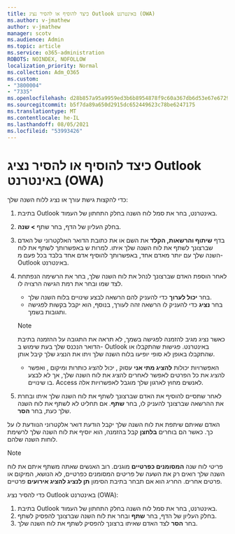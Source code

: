 ```yaml
---
title: כיצד להוסיף או להסיר נציג Outlook באינטרנט (OWA)
ms.author: v-jmathew
author: v-jmathew
manager: scotv
ms.audience: Admin
ms.topic: article
ms.service: o365-administration
ROBOTS: NOINDEX, NOFOLLOW
localization_priority: Normal
ms.collection: Adm_O365
ms.custom:
- "3800004"
- "7335"
ms.openlocfilehash: d28b857a95a9959ed3b6b8954878f9c60a367db6d53e67e6729b174c5ce7b364
ms.sourcegitcommit: b5f7da89a650d2915dc652449623c78be6247175
ms.translationtype: MT
ms.contentlocale: he-IL
ms.lasthandoff: 08/05/2021
ms.locfileid: "53993426"
---
```

# <a name="how-to-add-or-remove-a-delegate-in-outlook-on-the-web-owa"></a>כיצד להוסיף או להסיר נציג Outlook באינטרנט (OWA)

כדי להקצות גישת עורך או נציג ללוח השנה שלך:

1. בתיבת Outlook באינטרנט, בחר את סמל לוח השנה בחלק התחתון של העמוד.
2. בחלק העליון של הדף, בחר שתף **> שנה**.
3. בדף **שיתוף והרשאות, הקלד** את השם או את כתובת הדואר האלקטרוני של האדם שברצונך לשתף את לוח השנה שלך איתו. למרות ש באפשרותך לשתף את לוח השנה שלך עם יותר מאדם אחד, באפשרותך להוסיף אדם אחד בלבד בכל פעם מ- Outlook באינטרנט.
4. לאחר הוספת האדם שברצונך לנהל את לוח השנה שלך, בחר את הרשימה הנפתחת לצד שמו ובחר את רמת הגישה הרצויה לו.

    - בחר **יכול לערוך** כדי להעניק להם הרשאה לבצע שינויים בלוח השנה שלך.
    - בחר **נציג** כדי להעניק לו הרשאה זהה לעורך, בנוסף, הוא יקבל בקשות לפגישה ותגובות בשמך.
    > [!NOTE]
    > כאשר נציג מגיב להזמנה לפגישה בשמך, לא תראה את התגובה על ההזמנה בתיבת הדואר הנכנס שלך בעת שימוש ב- Outlook באינטרנט. פגישות שהתקבלו או שהתקבלו באופן לא סופי יופיעו בלוח השנה שלך ויתו את הנציג שלך קיבל אותן.
    - האפשרויות יכולות **להציג מתי אני** עסוק , יכול להציג כותרות ומיקום , ואפשר להציג את כל הפרטים לאפשר לאחרים להציג את לוח השנה שלך, אך לא לבצע בו שינויים.   Access לאנשים מחוץ לארגון שלך מוגבל לאפשרויות אלה.

5. לאחר שתסיים להוסיף את האדם שברצונך לשתף את לוח השנה שלך איתו ובחרת את ההרשאה שברצונך להעניק לו, בחר **שתף**. אם תחליט לא לשתף את לוח השנה שלך כעת, בחר **הסר**.

האדם שאיתם שיתפת את לוח השנה שלך יקבל הודעת דואר אלקטרוני הנוודעת לו על כך. כאשר הם בוחרים **בלחצן** קבל בהזמנה, הוא יוסיף את לוח השנה שלך לרשימת לוחות השנה שלהם.

> [!NOTE]
> פריטי לוח שנה **המסומנים כפרטיים** מוגנים. רוב האנשים שאתה משתף איתם את לוח השנה שלך רואים רק את השעה של פריטים המסומנים כפרטיים, לא הנושא, המיקום או פרטים אחרים. החריג הוא אם תבחר בתיבת הסימון **תן לנציג להציג אירועים** פרטיים.

כדי להסיר נציג Outlook באינטרנט (OWA):

1. בתיבת Outlook באינטרנט, בחר את סמל לוח השנה בחלק התחתון של העמוד.
2. בחלק העליון של הדף, בחר **שתף** ובחר את לוח השנה שברצונך להפסיק לשתף.
3. בחר **הסר** לצד האדם שאיתו ברצונך להפסיק לשתף את לוח השנה שלך.
